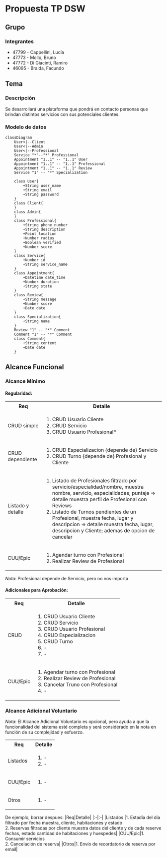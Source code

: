 # Propuesta TP DSW

## Grupo
### Integrantes
* 47799 - Cappellini, Lucía
* 47773 - Mollo, Bruno
* 47772 - Di Giacinti, Ramiro
* 46095 - Braida, Facundo 

## Tema
### Descripción
Se desarrollará una plataforma que pondrá en contacto personas que brindan distintos servicios con sus potenciales clientes.

### Modelo de datos
```mermaid
classDiagram
    User<|--Client
    User<|--Admin
    User<|--Professional
    Service "*"--"*" Professional
    Appointment "1..1" -- "1..1" User
    Appointment "1..1" -- "1..1" Professional
    Appointment "1..1" -- "1..1" Review
    Service "1" -- "*" Specialization

    class User{
        +String user_name
        +String email
        +String password
    }
    class Client{
    }
    class Admin{
    }
    class Professional{
        +String phone_number
        +String description
        +Point location
        +Number radius
        +Boolean verified
        +Number score
    }
    class Service{
        +Number id
        +String service_name
    }
    class Appointment{
        +Datetime date_time
        +Number duration
        +String state
    }
    class Review{
        +String message
        +Number score
        +Date date
    }
    class Specialization{
        +String name
    }
    Review "1" -- "*" Comment
    Comment "1" -- "*" Comment
    class Comment{
        +String content
        +Date date
    }

```
## Alcance Funcional 

### Alcance Mínimo


#### Regularidad:
<table>
    <tr>
        <th>Req</th>
        <th>Detalle</th>
    </tr>    
    <tr>
        <td>CRUD simple</td>
        <td>
            <ol>
                <li>CRUD Usuario Cliente</li>
                <li>CRUD Servicio</li>
                <li>CRUD Usuario Profesional*</li>
            </ol>
        </td>
    </tr>
    <tr>
        <td>CRUD dependiente</td>
        <td>
            <ol>
                <li>CRUD Especializacion {depende de} Servicio</li>
                <li>CRUD Turno {depende de} Profesional y Cliente</li>
            </ol>
        </td>
    </tr>
    <tr>
        <td>Listado y detalle</td>
        <td>
            <ol>
                <li>
                    Listado de Profesionales filtrado por servicio/especialidad/nombre, muestra nombre, servicio,             
                    especialidades, puntaje => detalle muestra perfil de Profesional con Reviews   
                </li>
                <li>
                    Listado de Turnos pendientes de un Profesional, muestra  fecha, lugar y descripcion => detalle     muestra 
                    fecha, lugar, descripcion y Cliente; ademas de opcion de cancelar 
                </li>
            </ol>
        </td>
    </tr>
    <tr>
        <td>CUU/Epic</td>
        <td>
            <ol>
                <li>Agendar turno con Profesional</li>
                <li>Realizar Review de Profesional</li>
            </ol>
        </td>
    </tr>
</table>

*Nota*: Profesional depende de Servicio, pero no nos importa

#### Adicionales para Aprobación:
<table>
    <tr>
        <th>Req</th>
        <th>Detalle</th>
    </tr>
    <tr>
        <td>CRUD</td>
        <td>
            <ol>
                <li>CRUD Usuario Cliente</li>
                <li>CRUD Servicio</li>
                <li>CRUD Usuario Profesional</li>
                <li>CRUD Especializacion</li>
                <li>CRUD Turno</li>
                <li>-</li>
                <li>-</li>
            </ol>
        </td>
    </tr>
    <tr>
        <td>CUU/Epic</td>
        <td>
            <ol>
                <li>Agendar turno con Profesional</li>
                <li>Realizar Review de Profesional</li>
                <li>Cancelar Truno con Profesional</li><li>-</li>
            </ol>
        </td>
    </tr>
</table>


### Alcance Adicional Voluntario

*Nota*: El Alcance Adicional Voluntario es opcional, pero ayuda a que la funcionalidad del sistema esté completa y será considerado en la nota en función de su complejidad y esfuerzo.

<table>
    <tr>
        <th>Req</th>
        <th>Detalle</th>
    </tr>
    <tr>
        <td>Listados</td>
        <td>
            <ol>
                <li>-</li>
                <li>-</li>
            </ol>
        </td>
    </tr>
    <tr>
        <td>CUU/Epic</td>
        <td>
            <ol>
                <li>-</li>
            </ol>
        </td>
    </tr>
    <tr>
        <td>Otros</td>
        <td>
            <ol>
                <li>-</li>
            </ol>
        </td>
    </tr>
</table>

De ejemplo, borrar despues:
|Req|Detalle|
|:-|:-|
|Listados |1. Estadía del día filtrado por fecha muestra, cliente, habitaciones y estado <br>2. Reservas filtradas por cliente muestra datos del cliente y de cada reserve fechas, estado cantidad de habitaciones y huespedes|
|CUU/Epic|1. Consumir servicios<br>2. Cancelación de reserva|
|Otros|1. Envío de recordatorio de reserva por email|
